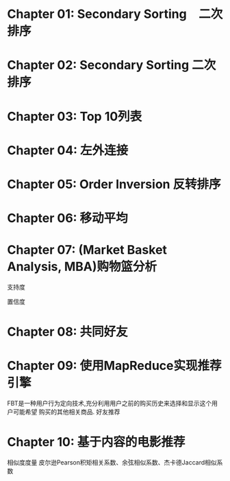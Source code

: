 Chapter 01: Secondary Sorting　二次排序
==========

Chapter 02: Secondary Sorting 二次排序
==========

Chapter 03: Top 10列表
==========

Chapter 04: 左外连接
==========

Chapter 05: Order Inversion 反转排序
==========

Chapter 06: 移动平均
==========

Chapter 07: (Market Basket Analysis, MBA)购物篮分析
==========
  支持度
  
  置信度

Chapter 08: 共同好友
==========

Chapter 09: 使用MapReduce实现推荐引擎
==========
  FBT是一种用户行为定向技术,充分利用用户之前的购买历史来选择和显示这个用户可能希望
购买的其他相关商品.
  好友推荐
  
Chapter 10: 基于内容的电影推荐
==========
  相似度度量
  皮尔逊Pearson积矩相关系数、余弦相似系数、杰卡德Jaccard相似系数



